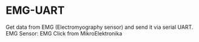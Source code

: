 # EMG-UART
Get data from EMG (Electromyography sensor) and send it via serial UART.\
EMG Sensor: EMG Click from MikroElektronika
